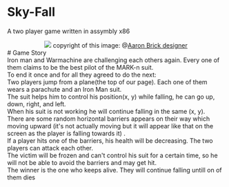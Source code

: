 # Sky-Fall
A two player game written in assymbly x86
<div align="center">
<img src="https://images.squarespace-cdn.com/content/v1/5a92133885ede1bd7a9024ba/1567775170400-3DC7MAUAXYFDDOPFWUIQ/ke17ZwdGBToddI8pDm48kN-sK9FzwL4FjOnl9CN-J4p7gQa3H78H3Y0txjaiv_0fDoOvxcdMmMKkDsyUqMSsMWxHk725yiiHCCLfrh8O1z4YTzHvnKhyp6Da-NYroOW3ZGjoBKy3azqku80C789l0utDZtPpOBQxo2JBkQVmNiM5yJ-pdeJjlVgPTAV3HvcZFvj47pMUetYyHxtiyQnhhA/Iron+Man+Flying.png?format=1000w"/>
  copyright of this image: @<a href="https://www.aaronbrickdesigner.com/iron-man">Aaron Brick designer</a>
</div>
# Game Story
</br>
Iron man and Warmachine are challenging each others again. Every one of them claims to be the best pilot of the MARK-n suit.
</br>
To end it once and for all they agreed to do the next:
</br>
Two players jump from a plane(the top of our page). Each one of them wears a parachute and an Iron Man suit.
</br>
The suit helps him to control his position(x, y) while falling, he can go up, down, right, and left.
</br>
When his suit is not working he will continue falling in the same (x, y). 
</br>
There are some random horizontal barriers appears on their way which moving upward (it's not actually moving but it will appear like that on the screen as the player is falling towards it) .
</br>
If a player hits one of the barriers, his health will be decreasing. The two players can attack each other.
</br>
The victim will be frozen and can't control his suit for a certain time, so he will not be able to avoid the barriers and may get hit. 
</br>
The winner is the one who keeps alive. They will continue falling untill on of them dies
